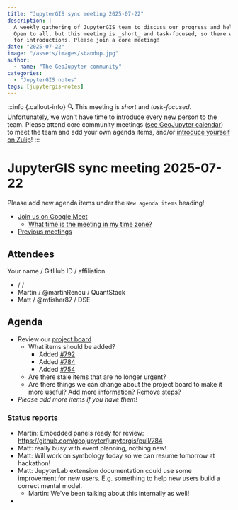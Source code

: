 ```yaml
---
title: "JupyterGIS sync meeting 2025-07-22"
description: |
  A weekly gathering of JupyterGIS team to discuss our progress and help each other out.
  Open to all, but this meeting is _short_ and task-focused, so there will not be time
  for introductions. Please join a core meeting!
date: "2025-07-22"
image: "/assets/images/standup.jpg"
author:
  - name: "The GeoJupyter community"
categories:
  - "JupyterGIS notes"
tags: [jupytergis-notes]
---
```


:::info {.callout-info}
:mag: This meeting is _short_ and _task-focused_. Unfortunately, we won't have time to
introduce every new person to the team. Please attend core community meetings ([see
GeoJupyter calendar](https://geojupyter.org/calendar)) to meet the team and add your own
agenda items, and/or
[introduce yourself on Zulip](https://jupyter.zulipchat.com/#narrow/channel/471314-geojupyter/topic/Welcome)!
:::

# JupyterGIS sync meeting 2025-07-22

Please add new agenda items under the `New agenda items` heading!

- [Join us on Google Meet](https://meet.google.com/zhk-vygf-gke)
  - [What time is the meeting in my time zone?](https://dateful.com/convert/utc?t=3pm)
- [Previous meetings](https://geojupyter.org/blog/#category=JupyterGIS%20notes)


## Attendees

Your name / GitHub ID / affiliation

*  /  /
* Martin / @martinRenou / QuantStack
* Matt / @mfisher87 / DSE


## Agenda

* Review our [project board](https://github.com/orgs/geojupyter/projects/2)
  * What items should be added?
      * Added [#792](https://github.com/geojupyter/jupytergis/issues/792)
      * Added [#784](https://github.com/geojupyter/jupytergis/pull/784)
      * Added [#754](https://github.com/geojupyter/jupytergis/pull/754)
  * Are there stale items that are no longer urgent?
  * Are there things we can change about the project board to make it more useful? Add
    more information? Remove steps?
* _Please add more items if you have them!_



### Status reports

* Martin: Embedded panels ready for review: https://github.com/geojupyter/jupytergis/pull/784
* Matt: really busy with event planning, nothing new!
* Matt: Will work on symbology today so we can resume tomorrow at hackathon!
* Matt: JupyterLab extension documentation could use some improvement for new users. E.g. something to help new users build a correct mental model.
    * Martin: We've been talking about this internally as well!
*
